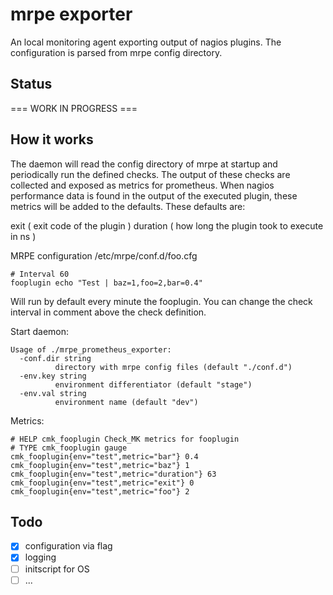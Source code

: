 # mrpe exporter

An local monitoring agent exporting output of nagios plugins.
The configuration is parsed from mrpe config directory.


## Status

===   WORK IN PROGRESS   ===



## How it works

The daemon will read the config directory of mrpe at startup and periodically run the defined checks. The output of these checks are collected and exposed as metrics for prometheus.
When nagios performance data is found in the output of the executed plugin, these metrics will be added to the defaults.
These defaults are:

exit ( exit code of the plugin )
duration ( how long the plugin took to execute in ns )

MRPE configuration /etc/mrpe/conf.d/foo.cfg
```
# Interval 60
fooplugin echo "Test | baz=1,foo=2,bar=0.4"
```

Will run by default every minute the fooplugin. You can change the check interval in comment above the check definition.

Start daemon:
```
Usage of ./mrpe_prometheus_exporter:
  -conf.dir string
          directory with mrpe config files (default "./conf.d")
  -env.key string
          environment differentiator (default "stage")
  -env.val string
          environment name (default "dev")
```

Metrics:
```
# HELP cmk_fooplugin Check_MK metrics for fooplugin
# TYPE cmk_fooplugin gauge
cmk_fooplugin{env="test",metric="bar"} 0.4
cmk_fooplugin{env="test",metric="baz"} 1
cmk_fooplugin{env="test",metric="duration"} 63
cmk_fooplugin{env="test",metric="exit"} 0
cmk_fooplugin{env="test",metric="foo"} 2
```

## Todo

- [x] configuration via flag
- [x] logging
- [ ] initscript for OS
- [ ] ...
